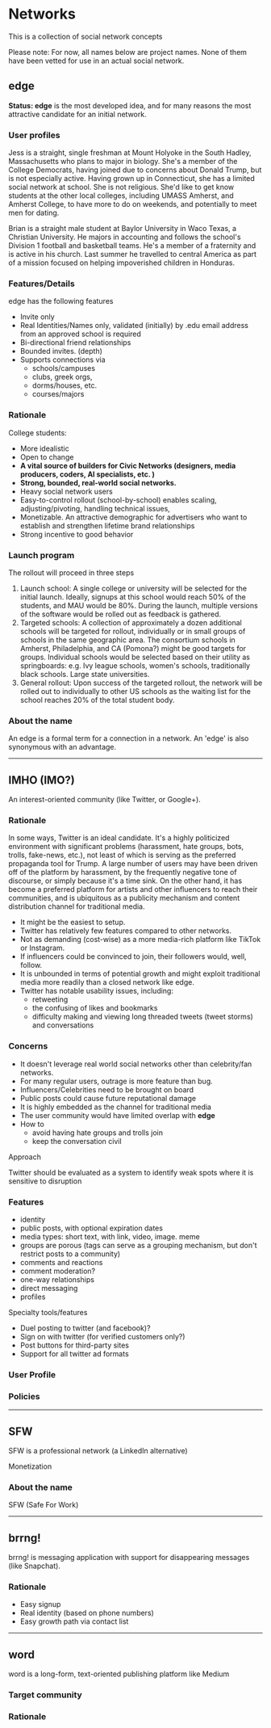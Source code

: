 # Networks

This is a collection of social network concepts

Please note: For now, all names below are project names. None of them have been vetted for use in an actual social network.

## edge

**Status: edge** is the most developed idea, and for many reasons the most attractive candidate for an initial network.

### User profiles

Jess is a straight, single freshman at Mount Holyoke in the South Hadley, Massachusetts who plans to major in biology. She's a member of the College Democrats, having joined due to concerns about Donald Trump, but is not especially active. Having grown up in Connecticut, she has a limited social network at school. She is not religious. She'd like to get know students at the other local colleges, including UMASS Amherst, and Amherst College, to have more to do on weekends, and potentially to meet men for dating.

Brian is a straight male student at Baylor University  in Waco Texas, a Christian University. He majors in accounting and follows the school's Division 1 football and basketball teams. He's a member of a fraternity and is active in his church.  Last summer he travelled to central America as part of a mission focused on helping impoverished children in Honduras.

### Features/Details

edge has the following features

- Invite only
- Real Identities/Names only, validated (initially) by .edu email address from an approved school is required
- Bi-directional friend relationships
- Bounded invites. (depth)
- Supports connections via 
  - schools/campuses
  - clubs, greek orgs, 
  - dorms/houses, etc.
  - courses/majors

### Rationale

College students:

- More idealistic
- Open to change
- **A vital source of builders for Civic Networks (designers, media producers, coders, AI specialists, etc. )**
- **Strong, bounded, real-world social networks.**
- Heavy social network users
- Easy-to-control rollout (school-by-school) enables scaling, adjusting/pivoting, handling technical issues, 
- Monetizable. An attractive demographic for advertisers who want to establish and strengthen lifetime brand relationships
- Strong incentive to good behavior 

### Launch program

The rollout will proceed in three steps

1. Launch school: A single college or university will be selected for the initial launch. Ideally, signups at this school would reach 50% of the students, and MAU would be 80%. During the launch, multiple versions of the software would be rolled out as feedback is gathered. 
2. Targeted schools: A collection of approximately a dozen additional schools will be targeted for rollout, individually or in small groups of schools in the same geographic area. The consortium schools in Amherst, Philadelphia, and CA (Pomona?) might be good targets for groups. Individual schools would be selected based on their utility as springboards: e.g. Ivy league schools, women's schools, traditionally black schools. Large state universities. 
3. General rollout: Upon success of the targeted rollout, the network will be rolled out to individually to other US schools as the waiting list for the school reaches 20% of the total student body. 

### About the name

An edge is a formal term for a connection in a network. An 'edge' is also synonymous with an advantage. 



---

## IMHO (IMO?)

An interest-oriented community (like Twitter, or Google+).

### Rationale

In some ways, Twitter is an ideal candidate. It's a highly politicized environment with significant problems (harassment, hate groups, bots, trolls, fake-news, etc.), not least of which is serving as the preferred propaganda tool for Trump. A large number of users may have been driven off of the platform by harassment, by the frequently negative tone of discourse, or simply because it's a time sink. On the other hand, it has become a preferred platform for artists and other influencers to reach their communities, and is ubiquitous as a publicity mechanism and content distribution channel for traditional media.

- It might be the easiest to setup. 
- Twitter has relatively few features compared to other networks. 
- Not as demanding (cost-wise) as a more media-rich platform like TikTok or Instagram.
- If influencers could be convinced to join, their followers would, well, follow. 
- It is unbounded in terms of potential growth and might exploit traditional media more readily than a closed network like edge. 
- Twitter has notable usability issues, including:
  - retweeting
  - the confusing of likes and bookmarks
  - difficulty making and viewing long threaded tweets (tweet storms) and conversations

### Concerns

- It doesn't leverage real world social networks other than celebrity/fan networks.
- For many regular users, outrage is more feature than bug.
- Influencers/Celebrities need to be brought on board 
- Public posts could cause future reputational damage
- It is highly embedded as the channel for traditional media
- The user community would have limited overlap with **edge**
- How to 
  - avoid having hate groups and trolls join
  - keep the conversation civil



Approach

Twitter should be evaluated as a system to identify weak spots where it is sensitive to disruption

### Features

- identity
- public posts, with optional expiration dates
- media types: short text, with link, video, image. meme
- groups are porous (tags can serve as a grouping mechanism, but don't restrict posts to a community)
- comments and reactions
- comment moderation?
- one-way relationships
- direct messaging
- profiles

Specialty tools/features

- Duel posting to twitter (and facebook)?
- Sign on with twitter (for verified customers only?)
- Post buttons for third-party sites
- Support for all twitter ad formats

### User Profile

### Policies



------



## SFW

SFW is a professional network (a LinkedIn alternative)

Monetization  

### About the name

SFW (Safe For Work)

------

## brrng!

brrng! is messaging application with support for disappearing messages (like Snapchat).



### Rationale

- Easy signup 
- Real identity (based on phone numbers)
- Easy growth path via contact list

---

## word

word is a long-form, text-oriented publishing platform like Medium



### Target community



### Rationale

